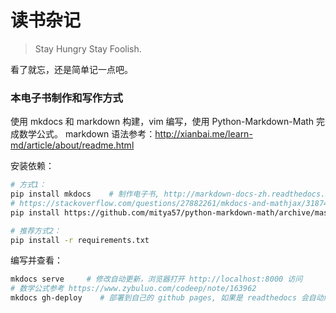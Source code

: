 # 读书杂记

> Stay Hungry Stay Foolish.

看了就忘，还是简单记一点吧。

### 本电子书制作和写作方式

使用 mkdocs 和 markdown 构建，vim 编写，使用  Python-Markdown-Math 完成数学公式。
markdown 语法参考：http://xianbai.me/learn-md/article/about/readme.html

安装依赖：

```sh
# 方式1：
pip install mkdocs    # 制作电子书, http://markdown-docs-zh.readthedocs.io/zh_CN/latest/
# https://stackoverflow.com/questions/27882261/mkdocs-and-mathjax/31874157
pip install https://github.com/mitya57/python-markdown-math/archive/master.zip

# 推荐方式2：
pip install -r requirements.txt
```

编写并查看：

```sh
mkdocs serve     # 修改自动更新，浏览器打开 http://localhost:8000 访问
# 数学公式参考 https://www.zybuluo.com/codeep/note/163962
mkdocs gh-deploy    # 部署到自己的 github pages, 如果是 readthedocs 会自动触发构建
```